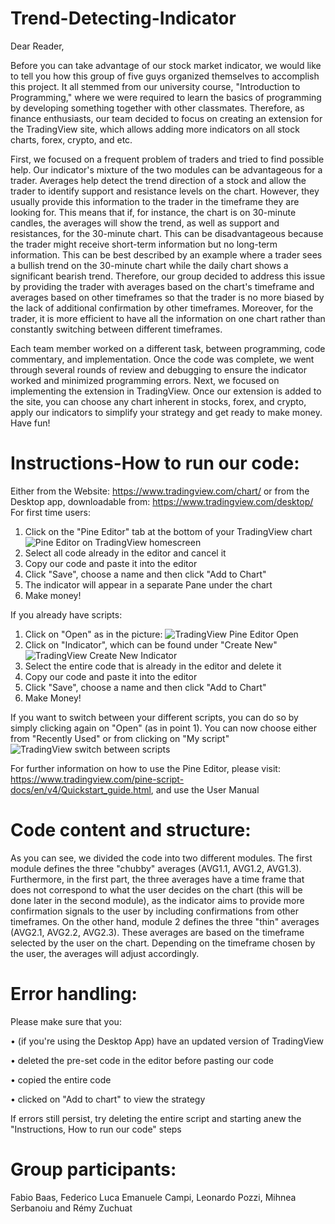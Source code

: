 # Trend-Detecting-Indicator
Dear Reader, 

Before you can take advantage of our stock market indicator, we would like to tell you how this group of five guys organized themselves to accomplish this project. It all stemmed from our university course, "Introduction to Programming," where we were required to learn the basics of programming by developing something together with other classmates. Therefore, as finance enthusiasts, our team decided to focus on creating an extension for the TradingView site, which allows adding more indicators on all stock charts, forex, crypto, and etc.

First, we focused on a frequent problem of traders and tried to find possible help. Our indicator's mixture of the two modules can be advantageous for a trader. Averages help detect the trend direction of a stock and allow the trader to identify support and resistance levels on the chart. However, they usually provide this information to the trader in the timeframe they are looking for. This means that if, for instance, the chart is on 30-minute candles, the averages will show the trend, as well as support and resistances, for the 30-minute chart. This can be disadvantageous because the trader might receive short-term information but no long-term information. This can be best described by an example where a trader sees a bullish trend on the 30-minute chart while the daily chart shows a significant bearish trend. Therefore, our group decided to address this issue by providing the trader with  averages based on the chart's timeframe and averages based on other timeframes so that the trader is no more biased by the lack of additional confirmation by other timeframes. Moreover, for the trader, it is more efficient to have all the information on one chart rather than constantly switching between different timeframes.

Each team member worked on a different task, between programming, code commentary, and implementation. Once the code was complete, we went through several rounds of review and debugging to ensure the indicator worked and minimized programming errors. Next, we focused on implementing the extension in TradingView. Once our extension is added to the site, you can choose any chart inherent in stocks, forex, and crypto, apply our indicators to simplify your strategy and get ready to make money. Have fun!

# Instructions-How to run our code:
Either from the Website: https://www.tradingview.com/chart/ or from the Desktop app, downloadable from: https://www.tradingview.com/desktop/
For first time users:
1. Click on the "Pine Editor" tab at the bottom of your TradingView chart ![Pine Editor on TradingView homescreen](https://user-images.githubusercontent.com/119878846/208310345-b82edf52-ad16-4ced-8206-4ed9fe38f8b5.png)
2. Select all code already in the editor and cancel it
3. Copy our code and paste it into the editor
4. Click "Save", choose a name and then click "Add to Chart"
5. The indicator will appear in a separate Pane under the chart
6. Make money!

If you already have scripts:
1. Click on "Open" as in the picture: ![TradingView Pine Editor Open](https://user-images.githubusercontent.com/119878846/208376735-66f19cd8-7cae-4b72-a6a3-cd18bd20aa57.png)
2. Click on "Indicator", which can be found under "Create New" ![TradingView Create New Indicator](https://user-images.githubusercontent.com/119878846/208376927-19e0136c-ef78-4fd8-99e3-208327c196d0.png)
3. Select the entire code that is already in the editor and delete it
4. Copy our code and paste it into the editor
5. Click "Save", choose a name and then click "Add to Chart"
6. Make Money!

If you want to switch between your different scripts, you can do so by simply clicking
again on "Open" (as in point 1). You can now choose either from "Recently Used" or from
clicking on "My script"![TradingView switch between scripts](https://user-images.githubusercontent.com/119878846/208377781-cd0d05e6-10c7-4118-8568-3bb8ccbeb7f6.png)

For further information on how to use the Pine Editor, please visit: https://www.tradingview.com/pine-script-docs/en/v4/Quickstart_guide.html,
and use the User Manual

# Code content and structure:
As you can see, we divided the code into two different modules. The first module defines the three "chubby" averages (AVG1.1, AVG1.2, AVG1.3). Furthermore, in the first part, the three averages have a time frame that does not correspond to what the user decides on the chart (this will be done later in the second module), as the indicator aims to provide more confirmation signals to the user by including confirmations from other timeframes.
On the other hand, module 2 defines the three "thin" averages (AVG2.1, AVG2.2, AVG2.3). These averages are based on the timeframe selected by the user on the chart. Depending on the timeframe chosen by the user, the averages will adjust accordingly.

# Error handling: 
Please make sure that you:

• (if you're using the Desktop App) have an updated version of TradingView

• deleted the pre-set code in the editor before pasting our code

• copied the entire code

• clicked on "Add to chart" to view the strategy

If errors still persist, try deleting the entire script and starting anew the "Instructions, How to run our code" steps

# Group participants:
Fabio Baas, Federico Luca Emanuele Campi, Leonardo Pozzi, Mihnea Serbanoiu and Rémy Zuchuat

